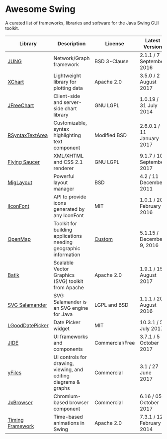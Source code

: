 # Awesome Swing
A curated list of frameworks, libraries and software for the Java Swing GUI toolkit.

Library | Description | License | Latest Version
--- | --- | --- | ---
[JUNG](http://jrtom.github.io/jung/) | Network/Graph framework | BSD 3-Clause | 2.1.1 / 7 September 2016
[XChart](http://knowm.org/open-source/xchart/) | Lightweight library for plotting data | Apache 2.0 | 3.5.0 / 2 August 2017
[JFreeChart](https://github.com/jfree/jfreechart/) | Client-side and server-side chart library | GNU LGPL | 1.0.19 / 31 July 2014
[RSyntaxTextArea](https://github.com/bobbylight/RSyntaxTextArea) | Customizable, syntax highlighting text component | Modified BSD | 	2.6.0.1 / 11 January 2017
[Flying Saucer](https://github.com/flyingsaucerproject/flyingsaucer) | XML/XHTML and CSS 2.1 renderer | GNU LGPL | 9.1.7 / 10 September 2017
[MigLayout](https://github.com/mikaelgrev/miglayout) | Powerful layout manager | BSD | 4.2 / 11 December 2011
[jIconFont](http://jiconfont.github.io/swing) | API to provide icons generated by any IconFont | MIT | 1.0.1 / 20 February 2016
[OpenMap](http://openmap-java.org/) | Toolkit for building applications needing geographic information | [Custom](http://openmap-java.org/License.html) | 5.1.15 / December 9, 2016
[Batik](https://github.com/apache/batik) |  Scalable Vector Graphics (SVG) toolkit from Apache | Apache 2.0 | 1.9.1 / 15 August 2017
[SVG Salamander](https://github.com/blackears/svgSalamander) | SVG Salamander is an SVG engine for Java | LGPL and BSD | 1.1.1 / 20 August 2016
[LGoodDatePicker](https://github.com/LGoodDatePicker/LGoodDatePicker) | Date Picker widget | MIT | 10.3.1 / 5 July 2017
[JIDE](http://www.jidesoft.com/) |  UI frameworks and components | Commercial/Free | 3.7.1 / 5 October 2017
[yFiles](https://www.yworks.com/products/yfiles-for-java) |  UI controls for drawing, viewing, and editing diagrams & graphs | Commercial | 3.1 / 27 June 2017
[JxBrowser](https://www.teamdev.com/jxbrowser) |  Chromium-based browser component | Commercial | 6.16 / 05 October 2017
[Timing Framework](https://mvnrepository.com/artifact/net.java.timingframework/timingframework-swing/7.3.1) |  Time-based animations in Swing | Apache 2.0 | 7.3.1 / 12 February 2014

